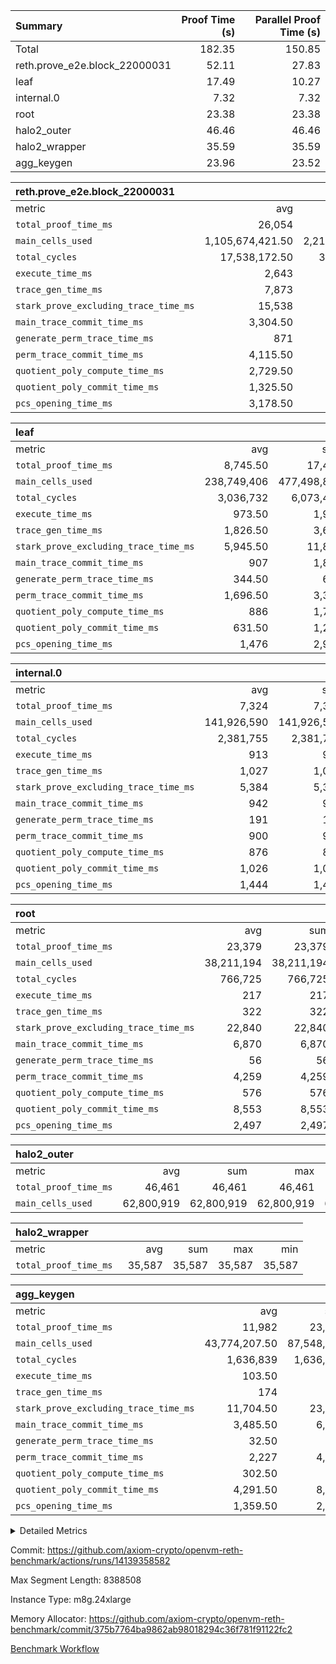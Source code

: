 | Summary | Proof Time (s) | Parallel Proof Time (s) |
|:---|---:|---:|
| Total |  182.35 |  150.85 |
| reth.prove_e2e.block_22000031 |  52.11 |  27.83 |
| leaf |  17.49 |  10.27 |
| internal.0 |  7.32 |  7.32 |
| root |  23.38 |  23.38 |
| halo2_outer |  46.46 |  46.46 |
| halo2_wrapper |  35.59 |  35.59 |
| agg_keygen |  23.96 |  23.52 |


| reth.prove_e2e.block_22000031 |||||
|:---|---:|---:|---:|---:|
|metric|avg|sum|max|min|
| `total_proof_time_ms ` |  26,054 |  52,108 |  27,834 |  24,274 |
| `main_cells_used     ` |  1,105,674,421.50 |  2,211,348,843 |  1,206,350,453 |  1,004,998,390 |
| `total_cycles        ` |  17,538,172.50 |  35,076,345 |  21,399,072 |  13,677,273 |
| `execute_time_ms     ` |  2,643 |  5,286 |  3,385 |  1,901 |
| `trace_gen_time_ms   ` |  7,873 |  15,746 |  9,017 |  6,729 |
| `stark_prove_excluding_trace_time_ms` |  15,538 |  31,076 |  15,644 |  15,432 |
| `main_trace_commit_time_ms` |  3,304.50 |  6,609 |  3,423 |  3,186 |
| `generate_perm_trace_time_ms` |  871 |  1,742 |  878 |  864 |
| `perm_trace_commit_time_ms` |  4,115.50 |  8,231 |  4,160 |  4,071 |
| `quotient_poly_compute_time_ms` |  2,729.50 |  5,459 |  2,898 |  2,561 |
| `quotient_poly_commit_time_ms` |  1,325.50 |  2,651 |  1,427 |  1,224 |
| `pcs_opening_time_ms ` |  3,178.50 |  6,357 |  3,206 |  3,151 |

| leaf |||||
|:---|---:|---:|---:|---:|
|metric|avg|sum|max|min|
| `total_proof_time_ms ` |  8,745.50 |  17,491 |  10,265 |  7,226 |
| `main_cells_used     ` |  238,749,406 |  477,498,812 |  283,547,691 |  193,951,121 |
| `total_cycles        ` |  3,036,732 |  6,073,464 |  3,496,075 |  2,577,389 |
| `execute_time_ms     ` |  973.50 |  1,947 |  1,107 |  840 |
| `trace_gen_time_ms   ` |  1,826.50 |  3,653 |  2,161 |  1,492 |
| `stark_prove_excluding_trace_time_ms` |  5,945.50 |  11,891 |  6,997 |  4,894 |
| `main_trace_commit_time_ms` |  907 |  1,814 |  1,059 |  755 |
| `generate_perm_trace_time_ms` |  344.50 |  689 |  405 |  284 |
| `perm_trace_commit_time_ms` |  1,696.50 |  3,393 |  2,008 |  1,385 |
| `quotient_poly_compute_time_ms` |  886 |  1,772 |  1,033 |  739 |
| `quotient_poly_commit_time_ms` |  631.50 |  1,263 |  749 |  514 |
| `pcs_opening_time_ms ` |  1,476 |  2,952 |  1,740 |  1,212 |

| internal.0 |||||
|:---|---:|---:|---:|---:|
|metric|avg|sum|max|min|
| `total_proof_time_ms ` |  7,324 |  7,324 |  7,324 |  7,324 |
| `main_cells_used     ` |  141,926,590 |  141,926,590 |  141,926,590 |  141,926,590 |
| `total_cycles        ` |  2,381,755 |  2,381,755 |  2,381,755 |  2,381,755 |
| `execute_time_ms     ` |  913 |  913 |  913 |  913 |
| `trace_gen_time_ms   ` |  1,027 |  1,027 |  1,027 |  1,027 |
| `stark_prove_excluding_trace_time_ms` |  5,384 |  5,384 |  5,384 |  5,384 |
| `main_trace_commit_time_ms` |  942 |  942 |  942 |  942 |
| `generate_perm_trace_time_ms` |  191 |  191 |  191 |  191 |
| `perm_trace_commit_time_ms` |  900 |  900 |  900 |  900 |
| `quotient_poly_compute_time_ms` |  876 |  876 |  876 |  876 |
| `quotient_poly_commit_time_ms` |  1,026 |  1,026 |  1,026 |  1,026 |
| `pcs_opening_time_ms ` |  1,444 |  1,444 |  1,444 |  1,444 |

| root |||||
|:---|---:|---:|---:|---:|
|metric|avg|sum|max|min|
| `total_proof_time_ms ` |  23,379 |  23,379 |  23,379 |  23,379 |
| `main_cells_used     ` |  38,211,194 |  38,211,194 |  38,211,194 |  38,211,194 |
| `total_cycles        ` |  766,725 |  766,725 |  766,725 |  766,725 |
| `execute_time_ms     ` |  217 |  217 |  217 |  217 |
| `trace_gen_time_ms   ` |  322 |  322 |  322 |  322 |
| `stark_prove_excluding_trace_time_ms` |  22,840 |  22,840 |  22,840 |  22,840 |
| `main_trace_commit_time_ms` |  6,870 |  6,870 |  6,870 |  6,870 |
| `generate_perm_trace_time_ms` |  56 |  56 |  56 |  56 |
| `perm_trace_commit_time_ms` |  4,259 |  4,259 |  4,259 |  4,259 |
| `quotient_poly_compute_time_ms` |  576 |  576 |  576 |  576 |
| `quotient_poly_commit_time_ms` |  8,553 |  8,553 |  8,553 |  8,553 |
| `pcs_opening_time_ms ` |  2,497 |  2,497 |  2,497 |  2,497 |

| halo2_outer |||||
|:---|---:|---:|---:|---:|
|metric|avg|sum|max|min|
| `total_proof_time_ms ` |  46,461 |  46,461 |  46,461 |  46,461 |
| `main_cells_used     ` |  62,800,919 |  62,800,919 |  62,800,919 |  62,800,919 |

| halo2_wrapper |||||
|:---|---:|---:|---:|---:|
|metric|avg|sum|max|min|
| `total_proof_time_ms ` |  35,587 |  35,587 |  35,587 |  35,587 |

| agg_keygen |||||
|:---|---:|---:|---:|---:|
|metric|avg|sum|max|min|
| `total_proof_time_ms ` |  11,982 |  23,964 |  23,517 |  447 |
| `main_cells_used     ` |  43,774,207.50 |  87,548,415 |  86,882,499 |  665,916 |
| `total_cycles        ` |  1,636,839 |  1,636,839 |  1,636,839 |  1,636,839 |
| `execute_time_ms     ` |  103.50 |  207 |  207 |  0 |
| `trace_gen_time_ms   ` |  174 |  348 |  321 |  27 |
| `stark_prove_excluding_trace_time_ms` |  11,704.50 |  23,409 |  22,989 |  420 |
| `main_trace_commit_time_ms` |  3,485.50 |  6,971 |  6,919 |  52 |
| `generate_perm_trace_time_ms` |  32.50 |  65 |  53 |  12 |
| `perm_trace_commit_time_ms` |  2,227 |  4,454 |  4,404 |  50 |
| `quotient_poly_compute_time_ms` |  302.50 |  605 |  576 |  29 |
| `quotient_poly_commit_time_ms` |  4,291.50 |  8,583 |  8,525 |  58 |
| `pcs_opening_time_ms ` |  1,359.50 |  2,719 |  2,504 |  215 |



<details>
<summary>Detailed Metrics</summary>

| air_name | block_number | quotient_deg | interactions | constraints |
| --- | --- | --- | --- | --- |
| AccessAdapterAir<16> | 22000031 | 2 | 5 | 12 | 
| AccessAdapterAir<2> | 22000031 | 2 | 5 | 12 | 
| AccessAdapterAir<32> | 22000031 | 2 | 5 | 12 | 
| AccessAdapterAir<4> | 22000031 | 2 | 5 | 12 | 
| AccessAdapterAir<8> | 22000031 | 2 | 5 | 12 | 
| BitwiseOperationLookupAir<8> | 22000031 | 2 | 2 | 4 | 
| KeccakVmAir | 22000031 | 2 | 321 | 4,513 | 
| MemoryMerkleAir<8> | 22000031 | 2 | 4 | 39 | 
| PersistentBoundaryAir<8> | 22000031 | 2 | 3 | 7 | 
| PhantomAir | 22000031 | 2 | 3 | 5 | 
| Poseidon2PeripheryAir<BabyBearParameters>, 1> | 22000031 | 2 | 1 | 286 | 
| ProgramAir | 22000031 | 1 | 1 | 4 | 
| RangeTupleCheckerAir<2> | 22000031 | 1 | 1 | 4 | 
| Rv32HintStoreAir | 22000031 | 2 | 18 | 28 | 
| Sha256VmAir | 22000031 | 2 | 50 | 663 | 
| VariableRangeCheckerAir | 22000031 | 1 | 1 | 4 | 
| VmAirWrapper<Rv32BaseAluAdapterAir, BaseAluCoreAir<4, 8> | 22000031 | 2 | 20 | 37 | 
| VmAirWrapper<Rv32BaseAluAdapterAir, LessThanCoreAir<4, 8> | 22000031 | 2 | 18 | 40 | 
| VmAirWrapper<Rv32BaseAluAdapterAir, ShiftCoreAir<4, 8> | 22000031 | 2 | 24 | 91 | 
| VmAirWrapper<Rv32BranchAdapterAir, BranchEqualCoreAir<4> | 22000031 | 2 | 11 | 20 | 
| VmAirWrapper<Rv32BranchAdapterAir, BranchLessThanCoreAir<4, 8> | 22000031 | 2 | 13 | 35 | 
| VmAirWrapper<Rv32CondRdWriteAdapterAir, Rv32JalLuiCoreAir> | 22000031 | 2 | 10 | 18 | 
| VmAirWrapper<Rv32HeapAdapterAir<2, 32, 32>, BaseAluCoreAir<32, 8> | 22000031 | 2 | 61 | 126 | 
| VmAirWrapper<Rv32HeapAdapterAir<2, 32, 32>, LessThanCoreAir<32, 8> | 22000031 | 2 | 31 | 129 | 
| VmAirWrapper<Rv32HeapAdapterAir<2, 32, 32>, MultiplicationCoreAir<32, 8> | 22000031 | 2 | 61 | 57 | 
| VmAirWrapper<Rv32HeapAdapterAir<2, 32, 32>, ShiftCoreAir<32, 8> | 22000031 | 2 | 79 | 2,161 | 
| VmAirWrapper<Rv32HeapBranchAdapterAir<2, 32>, BranchEqualCoreAir<32> | 22000031 | 2 | 20 | 55 | 
| VmAirWrapper<Rv32HeapBranchAdapterAir<2, 32>, BranchLessThanCoreAir<32, 8> | 22000031 | 2 | 22 | 126 | 
| VmAirWrapper<Rv32IsEqualModAdapterAir<2, 1, 32, 32>, ModularIsEqualCoreAir<32, 4, 8> | 22000031 | 2 | 25 | 225 | 
| VmAirWrapper<Rv32IsEqualModAdapterAir<2, 3, 16, 48>, ModularIsEqualCoreAir<48, 4, 8> | 22000031 | 2 | 41 | 333 | 
| VmAirWrapper<Rv32JalrAdapterAir, Rv32JalrCoreAir> | 22000031 | 2 | 16 | 20 | 
| VmAirWrapper<Rv32LoadStoreAdapterAir, LoadSignExtendCoreAir<4, 8> | 22000031 | 2 | 18 | 33 | 
| VmAirWrapper<Rv32LoadStoreAdapterAir, LoadStoreCoreAir<4> | 22000031 | 2 | 17 | 40 | 
| VmAirWrapper<Rv32MultAdapterAir, DivRemCoreAir<4, 8> | 22000031 | 2 | 25 | 84 | 
| VmAirWrapper<Rv32MultAdapterAir, MulHCoreAir<4, 8> | 22000031 | 2 | 24 | 31 | 
| VmAirWrapper<Rv32MultAdapterAir, MultiplicationCoreAir<4, 8> | 22000031 | 2 | 19 | 19 | 
| VmAirWrapper<Rv32RdWriteAdapterAir, Rv32AuipcCoreAir> | 22000031 | 2 | 12 | 14 | 
| VmAirWrapper<Rv32VecHeapAdapterAir<1, 2, 2, 32, 32>, FieldExpressionCoreAir> | 22000031 | 2 | 415 | 480 | 
| VmAirWrapper<Rv32VecHeapAdapterAir<1, 6, 6, 16, 16>, FieldExpressionCoreAir> | 22000031 | 2 | 832 | 921 | 
| VmAirWrapper<Rv32VecHeapAdapterAir<2, 1, 1, 32, 32>, FieldExpressionCoreAir> | 22000031 | 2 | 158 | 190 | 
| VmAirWrapper<Rv32VecHeapAdapterAir<2, 2, 2, 32, 32>, FieldExpressionCoreAir> | 22000031 | 2 | 428 | 457 | 
| VmAirWrapper<Rv32VecHeapAdapterAir<2, 3, 3, 16, 16>, FieldExpressionCoreAir> | 22000031 | 2 | 246 | 288 | 
| VmAirWrapper<Rv32VecHeapAdapterAir<2, 6, 6, 16, 16>, FieldExpressionCoreAir> | 22000031 | 2 | 668 | 701 | 
| VmConnectorAir | 22000031 | 2 | 5 | 11 | 

| block_number | execute_time_ms |
| --- | --- |
| 22000031 | 216 | 

| group | air_name | block_number | rows | quotient_deg | prep_cols | perm_cols | main_cols | interactions | constraints | cells |
| --- | --- | --- | --- | --- | --- | --- | --- | --- | --- | --- |
| agg_keygen | AccessAdapterAir<16> | 22000031 |  | 2 |  |  |  | 5 | 12 |  | 
| agg_keygen | AccessAdapterAir<2> | 22000031 | 524,288 | 8 |  | 16 | 11 | 5 | 12 | 14,155,776 | 
| agg_keygen | AccessAdapterAir<32> | 22000031 |  | 2 |  |  |  | 5 | 12 |  | 
| agg_keygen | AccessAdapterAir<4> | 22000031 | 262,144 | 8 |  | 16 | 13 | 5 | 12 | 7,602,176 | 
| agg_keygen | AccessAdapterAir<8> | 22000031 | 8,192 | 8 |  | 16 | 17 | 5 | 12 | 270,336 | 
| agg_keygen | BitwiseOperationLookupAir<8> | 22000031 |  | 2 |  |  |  | 2 | 4 |  | 
| agg_keygen | FriReducedOpeningAir | 22000031 | 524,288 | 8 |  | 84 | 27 | 39 | 71 | 58,195,968 | 
| agg_keygen | JalRangeCheckAir | 22000031 | 65,536 | 8 |  | 28 | 12 | 9 | 14 | 2,621,440 | 
| agg_keygen | MemoryMerkleAir<8> | 22000031 |  | 2 |  |  |  | 4 | 39 |  | 
| agg_keygen | NativePoseidon2Air<BabyBearParameters>, 1> | 22000031 | 65,536 | 8 |  | 312 | 398 | 136 | 572 | 46,530,560 | 
| agg_keygen | PersistentBoundaryAir<8> | 22000031 |  | 2 |  |  |  | 3 | 7 |  | 
| agg_keygen | PhantomAir | 22000031 | 32,768 | 4 |  | 12 | 6 | 3 | 5 | 589,824 | 
| agg_keygen | Poseidon2PeripheryAir<BabyBearParameters>, 1> | 22000031 |  | 2 |  |  |  | 1 | 286 |  | 
| agg_keygen | ProgramAir | 22000031 | 131,072 | 1 |  | 8 | 10 | 1 | 4 | 2,359,296 | 
| agg_keygen | RangeTupleCheckerAir<2> | 22000031 |  | 1 |  |  |  | 1 | 4 |  | 
| agg_keygen | Rv32HintStoreAir | 22000031 |  | 2 |  |  |  | 18 | 28 |  | 
| agg_keygen | VariableRangeCheckerAir | 22000031 | 262,144 | 1 | 2 | 8 | 1 | 1 | 4 | 2,359,296 | 
| agg_keygen | VmAirWrapper<AluNativeAdapterAir, FieldArithmeticCoreAir> | 22000031 | 1,048,576 | 8 |  | 36 | 29 | 15 | 27 | 68,157,440 | 
| agg_keygen | VmAirWrapper<BranchNativeAdapterAir, BranchEqualCoreAir<1> | 22000031 | 262,144 | 8 |  | 28 | 23 | 11 | 25 | 13,369,344 | 
| agg_keygen | VmAirWrapper<NativeAdapterAir<2, 0>, PublicValuesCoreAir> | 22000031 | 64 | 8 |  | 28 | 27 | 11 | 30 | 3,520 | 
| agg_keygen | VmAirWrapper<NativeLoadStoreAdapterAir<1>, NativeLoadStoreCoreAir<1> | 22000031 | 524,288 | 8 |  | 40 | 21 | 15 | 20 | 31,981,568 | 
| agg_keygen | VmAirWrapper<NativeLoadStoreAdapterAir<4>, NativeLoadStoreCoreAir<4> | 22000031 | 131,072 | 8 |  | 40 | 27 | 15 | 20 | 8,781,824 | 
| agg_keygen | VmAirWrapper<NativeVectorizedAdapterAir<4>, FieldExtensionCoreAir> | 22000031 | 131,072 | 8 |  | 36 | 38 | 15 | 27 | 9,699,328 | 
| agg_keygen | VmAirWrapper<Rv32BaseAluAdapterAir, BaseAluCoreAir<4, 8> | 22000031 |  | 2 |  |  |  | 20 | 37 |  | 
| agg_keygen | VmAirWrapper<Rv32BaseAluAdapterAir, LessThanCoreAir<4, 8> | 22000031 |  | 2 |  |  |  | 18 | 40 |  | 
| agg_keygen | VmAirWrapper<Rv32BaseAluAdapterAir, ShiftCoreAir<4, 8> | 22000031 |  | 2 |  |  |  | 24 | 91 |  | 
| agg_keygen | VmAirWrapper<Rv32BranchAdapterAir, BranchEqualCoreAir<4> | 22000031 |  | 2 |  |  |  | 11 | 20 |  | 
| agg_keygen | VmAirWrapper<Rv32BranchAdapterAir, BranchLessThanCoreAir<4, 8> | 22000031 |  | 2 |  |  |  | 13 | 35 |  | 
| agg_keygen | VmAirWrapper<Rv32CondRdWriteAdapterAir, Rv32JalLuiCoreAir> | 22000031 |  | 2 |  |  |  | 10 | 18 |  | 
| agg_keygen | VmAirWrapper<Rv32JalrAdapterAir, Rv32JalrCoreAir> | 22000031 |  | 2 |  |  |  | 16 | 20 |  | 
| agg_keygen | VmAirWrapper<Rv32LoadStoreAdapterAir, LoadSignExtendCoreAir<4, 8> | 22000031 |  | 2 |  |  |  | 18 | 33 |  | 
| agg_keygen | VmAirWrapper<Rv32LoadStoreAdapterAir, LoadStoreCoreAir<4> | 22000031 |  | 2 |  |  |  | 17 | 40 |  | 
| agg_keygen | VmAirWrapper<Rv32MultAdapterAir, DivRemCoreAir<4, 8> | 22000031 |  | 2 |  |  |  | 25 | 84 |  | 
| agg_keygen | VmAirWrapper<Rv32MultAdapterAir, MulHCoreAir<4, 8> | 22000031 |  | 2 |  |  |  | 24 | 31 |  | 
| agg_keygen | VmAirWrapper<Rv32MultAdapterAir, MultiplicationCoreAir<4, 8> | 22000031 |  | 2 |  |  |  | 19 | 19 |  | 
| agg_keygen | VmAirWrapper<Rv32RdWriteAdapterAir, Rv32AuipcCoreAir> | 22000031 |  | 2 |  |  |  | 12 | 14 |  | 
| agg_keygen | VmConnectorAir | 22000031 | 2 | 8 | 1 | 16 | 5 | 5 | 11 | 42 | 
| agg_keygen | VolatileBoundaryAir | 22000031 | 131,072 | 8 |  | 20 | 12 | 7 | 19 | 4,194,304 | 

| group | air_name | block_number | idx | rows | prep_cols | perm_cols | main_cols | cells |
| --- | --- | --- | --- | --- | --- | --- | --- | --- |
| internal.0 | AccessAdapterAir<2> | 22000031 | 0 | 524,288 |  | 12 | 11 | 12,058,624 | 
| internal.0 | AccessAdapterAir<4> | 22000031 | 0 | 262,144 |  | 12 | 13 | 6,553,600 | 
| internal.0 | AccessAdapterAir<8> | 22000031 | 0 | 8,192 |  | 12 | 17 | 237,568 | 
| internal.0 | FriReducedOpeningAir | 22000031 | 0 | 1,048,576 |  | 44 | 27 | 74,448,896 | 
| internal.0 | JalRangeCheckAir | 22000031 | 0 | 131,072 |  | 16 | 12 | 3,670,016 | 
| internal.0 | NativePoseidon2Air<BabyBearParameters>, 1> | 22000031 | 0 | 131,072 |  | 160 | 398 | 73,138,176 | 
| internal.0 | PhantomAir | 22000031 | 0 | 65,536 |  | 8 | 6 | 917,504 | 
| internal.0 | ProgramAir | 22000031 | 0 | 131,072 |  | 8 | 10 | 2,359,296 | 
| internal.0 | VariableRangeCheckerAir | 22000031 | 0 | 262,144 | 2 | 8 | 1 | 2,359,296 | 
| internal.0 | VmAirWrapper<AluNativeAdapterAir, FieldArithmeticCoreAir> | 22000031 | 0 | 2,097,152 |  | 20 | 29 | 102,760,448 | 
| internal.0 | VmAirWrapper<BranchNativeAdapterAir, BranchEqualCoreAir<1> | 22000031 | 0 | 262,144 |  | 16 | 23 | 10,223,616 | 
| internal.0 | VmAirWrapper<NativeAdapterAir<2, 0>, PublicValuesCoreAir> | 22000031 | 0 | 64 |  | 16 | 23 | 2,496 | 
| internal.0 | VmAirWrapper<NativeLoadStoreAdapterAir<1>, NativeLoadStoreCoreAir<1> | 22000031 | 0 | 524,288 |  | 24 | 21 | 23,592,960 | 
| internal.0 | VmAirWrapper<NativeLoadStoreAdapterAir<4>, NativeLoadStoreCoreAir<4> | 22000031 | 0 | 262,144 |  | 24 | 27 | 13,369,344 | 
| internal.0 | VmAirWrapper<NativeVectorizedAdapterAir<4>, FieldExtensionCoreAir> | 22000031 | 0 | 262,144 |  | 20 | 38 | 15,204,352 | 
| internal.0 | VmConnectorAir | 22000031 | 0 | 2 | 1 | 12 | 5 | 34 | 
| internal.0 | VolatileBoundaryAir | 22000031 | 0 | 262,144 |  | 12 | 12 | 6,291,456 | 
| leaf | AccessAdapterAir<2> | 22000031 | 0 | 2,097,152 |  | 16 | 11 | 56,623,104 | 
| leaf | AccessAdapterAir<2> | 22000031 | 1 | 1,048,576 |  | 16 | 11 | 28,311,552 | 
| leaf | AccessAdapterAir<4> | 22000031 | 0 | 1,048,576 |  | 16 | 13 | 30,408,704 | 
| leaf | AccessAdapterAir<4> | 22000031 | 1 | 524,288 |  | 16 | 13 | 15,204,352 | 
| leaf | AccessAdapterAir<8> | 22000031 | 0 | 32,768 |  | 16 | 17 | 1,081,344 | 
| leaf | AccessAdapterAir<8> | 22000031 | 1 | 16,384 |  | 16 | 17 | 540,672 | 
| leaf | FriReducedOpeningAir | 22000031 | 0 | 4,194,304 |  | 84 | 27 | 465,567,744 | 
| leaf | FriReducedOpeningAir | 22000031 | 1 | 2,097,152 |  | 84 | 27 | 232,783,872 | 
| leaf | JalRangeCheckAir | 22000031 | 0 | 65,536 |  | 28 | 12 | 2,621,440 | 
| leaf | JalRangeCheckAir | 22000031 | 1 | 65,536 |  | 28 | 12 | 2,621,440 | 
| leaf | NativePoseidon2Air<BabyBearParameters>, 1> | 22000031 | 0 | 262,144 |  | 312 | 398 | 186,122,240 | 
| leaf | NativePoseidon2Air<BabyBearParameters>, 1> | 22000031 | 1 | 262,144 |  | 312 | 398 | 186,122,240 | 
| leaf | PhantomAir | 22000031 | 0 | 32,768 |  | 12 | 6 | 589,824 | 
| leaf | PhantomAir | 22000031 | 1 | 32,768 |  | 12 | 6 | 589,824 | 
| leaf | ProgramAir | 22000031 | 0 | 2,097,152 |  | 8 | 10 | 37,748,736 | 
| leaf | ProgramAir | 22000031 | 1 | 2,097,152 |  | 8 | 10 | 37,748,736 | 
| leaf | VariableRangeCheckerAir | 22000031 | 0 | 262,144 | 2 | 8 | 1 | 2,359,296 | 
| leaf | VariableRangeCheckerAir | 22000031 | 1 | 262,144 | 2 | 8 | 1 | 2,359,296 | 
| leaf | VmAirWrapper<AluNativeAdapterAir, FieldArithmeticCoreAir> | 22000031 | 0 | 2,097,152 |  | 36 | 29 | 136,314,880 | 
| leaf | VmAirWrapper<AluNativeAdapterAir, FieldArithmeticCoreAir> | 22000031 | 1 | 2,097,152 |  | 36 | 29 | 136,314,880 | 
| leaf | VmAirWrapper<BranchNativeAdapterAir, BranchEqualCoreAir<1> | 22000031 | 0 | 524,288 |  | 28 | 23 | 26,738,688 | 
| leaf | VmAirWrapper<BranchNativeAdapterAir, BranchEqualCoreAir<1> | 22000031 | 1 | 524,288 |  | 28 | 23 | 26,738,688 | 
| leaf | VmAirWrapper<NativeAdapterAir<2, 0>, PublicValuesCoreAir> | 22000031 | 0 | 64 |  | 28 | 27 | 3,520 | 
| leaf | VmAirWrapper<NativeAdapterAir<2, 0>, PublicValuesCoreAir> | 22000031 | 1 | 64 |  | 28 | 27 | 3,520 | 
| leaf | VmAirWrapper<NativeLoadStoreAdapterAir<1>, NativeLoadStoreCoreAir<1> | 22000031 | 0 | 1,048,576 |  | 40 | 21 | 63,963,136 | 
| leaf | VmAirWrapper<NativeLoadStoreAdapterAir<1>, NativeLoadStoreCoreAir<1> | 22000031 | 1 | 1,048,576 |  | 40 | 21 | 63,963,136 | 
| leaf | VmAirWrapper<NativeLoadStoreAdapterAir<4>, NativeLoadStoreCoreAir<4> | 22000031 | 0 | 262,144 |  | 40 | 27 | 17,563,648 | 
| leaf | VmAirWrapper<NativeLoadStoreAdapterAir<4>, NativeLoadStoreCoreAir<4> | 22000031 | 1 | 262,144 |  | 40 | 27 | 17,563,648 | 
| leaf | VmAirWrapper<NativeVectorizedAdapterAir<4>, FieldExtensionCoreAir> | 22000031 | 0 | 524,288 |  | 36 | 38 | 38,797,312 | 
| leaf | VmAirWrapper<NativeVectorizedAdapterAir<4>, FieldExtensionCoreAir> | 22000031 | 1 | 262,144 |  | 36 | 38 | 19,398,656 | 
| leaf | VmConnectorAir | 22000031 | 0 | 2 | 1 | 16 | 5 | 42 | 
| leaf | VmConnectorAir | 22000031 | 1 | 2 | 1 | 16 | 5 | 42 | 
| leaf | VolatileBoundaryAir | 22000031 | 0 | 1,048,576 |  | 20 | 12 | 33,554,432 | 
| leaf | VolatileBoundaryAir | 22000031 | 1 | 524,288 |  | 20 | 12 | 16,777,216 | 
| root | AccessAdapterAir<2> | 22000031 | 0 | 262,144 |  | 8 | 11 | 4,980,736 | 
| root | AccessAdapterAir<4> | 22000031 | 0 | 131,072 |  | 8 | 13 | 2,752,512 | 
| root | AccessAdapterAir<8> | 22000031 | 0 | 4,096 |  | 8 | 17 | 102,400 | 
| root | FriReducedOpeningAir | 22000031 | 0 | 131,072 |  | 24 | 27 | 6,684,672 | 
| root | JalRangeCheckAir | 22000031 | 0 | 32,768 |  | 12 | 12 | 786,432 | 
| root | NativePoseidon2Air<BabyBearParameters>, 1> | 22000031 | 0 | 32,768 |  | 84 | 398 | 15,794,176 | 
| root | PhantomAir | 22000031 | 0 | 8,192 |  | 8 | 6 | 114,688 | 
| root | ProgramAir | 22000031 | 0 | 131,072 |  | 8 | 10 | 2,359,296 | 
| root | VariableRangeCheckerAir | 22000031 | 0 | 262,144 | 2 | 8 | 1 | 2,359,296 | 
| root | VmAirWrapper<AluNativeAdapterAir, FieldArithmeticCoreAir> | 22000031 | 0 | 524,288 |  | 12 | 29 | 21,495,808 | 
| root | VmAirWrapper<BranchNativeAdapterAir, BranchEqualCoreAir<1> | 22000031 | 0 | 131,072 |  | 12 | 23 | 4,587,520 | 
| root | VmAirWrapper<NativeAdapterAir<2, 0>, PublicValuesCoreAir> | 22000031 | 0 | 64 |  | 12 | 22 | 2,176 | 
| root | VmAirWrapper<NativeLoadStoreAdapterAir<1>, NativeLoadStoreCoreAir<1> | 22000031 | 0 | 262,144 |  | 16 | 21 | 9,699,328 | 
| root | VmAirWrapper<NativeLoadStoreAdapterAir<4>, NativeLoadStoreCoreAir<4> | 22000031 | 0 | 65,536 |  | 16 | 27 | 2,818,048 | 
| root | VmAirWrapper<NativeVectorizedAdapterAir<4>, FieldExtensionCoreAir> | 22000031 | 0 | 65,536 |  | 12 | 38 | 3,276,800 | 
| root | VmConnectorAir | 22000031 | 0 | 2 | 1 | 8 | 5 | 26 | 
| root | VolatileBoundaryAir | 22000031 | 0 | 131,072 |  | 8 | 12 | 2,621,440 | 

| group | air_name | block_number | segment | rows | prep_cols | perm_cols | main_cols | cells |
| --- | --- | --- | --- | --- | --- | --- | --- | --- |
| agg_keygen | AccessAdapterAir<16> | 22000031 | 0 | 1 |  | 16 | 25 | 41 | 
| agg_keygen | AccessAdapterAir<2> | 22000031 | 0 | 1 |  | 16 | 11 | 27 | 
| agg_keygen | AccessAdapterAir<32> | 22000031 | 0 | 1 |  | 16 | 41 | 57 | 
| agg_keygen | AccessAdapterAir<4> | 22000031 | 0 | 1 |  | 16 | 13 | 29 | 
| agg_keygen | AccessAdapterAir<8> | 22000031 | 0 | 1 |  | 16 | 17 | 33 | 
| agg_keygen | BitwiseOperationLookupAir<8> | 22000031 | 0 | 65,536 | 3 | 8 | 2 | 655,360 | 
| agg_keygen | MemoryMerkleAir<8> | 22000031 | 0 | 64 |  | 16 | 32 | 3,072 | 
| agg_keygen | PersistentBoundaryAir<8> | 22000031 | 0 | 1 |  | 12 | 20 | 32 | 
| agg_keygen | PhantomAir | 22000031 | 0 | 1 |  | 12 | 6 | 18 | 
| agg_keygen | Poseidon2PeripheryAir<BabyBearParameters>, 1> | 22000031 | 0 | 32 |  | 8 | 300 | 9,856 | 
| agg_keygen | ProgramAir | 22000031 | 0 | 1 |  | 8 | 10 | 18 | 
| agg_keygen | RangeTupleCheckerAir<2> | 22000031 | 0 | 524,288 | 2 | 8 | 1 | 4,718,592 | 
| agg_keygen | Rv32HintStoreAir | 22000031 | 0 | 1 |  | 44 | 32 | 76 | 
| agg_keygen | VariableRangeCheckerAir | 22000031 | 0 | 262,144 | 2 | 8 | 1 | 2,359,296 | 
| agg_keygen | VmAirWrapper<Rv32BaseAluAdapterAir, BaseAluCoreAir<4, 8> | 22000031 | 0 | 1 |  | 52 | 36 | 88 | 
| agg_keygen | VmAirWrapper<Rv32BaseAluAdapterAir, LessThanCoreAir<4, 8> | 22000031 | 0 | 1 |  | 40 | 37 | 77 | 
| agg_keygen | VmAirWrapper<Rv32BaseAluAdapterAir, ShiftCoreAir<4, 8> | 22000031 | 0 | 1 |  | 52 | 53 | 105 | 
| agg_keygen | VmAirWrapper<Rv32BranchAdapterAir, BranchEqualCoreAir<4> | 22000031 | 0 | 1 |  | 28 | 26 | 54 | 
| agg_keygen | VmAirWrapper<Rv32BranchAdapterAir, BranchLessThanCoreAir<4, 8> | 22000031 | 0 | 1 |  | 32 | 32 | 64 | 
| agg_keygen | VmAirWrapper<Rv32CondRdWriteAdapterAir, Rv32JalLuiCoreAir> | 22000031 | 0 | 1 |  | 28 | 18 | 46 | 
| agg_keygen | VmAirWrapper<Rv32JalrAdapterAir, Rv32JalrCoreAir> | 22000031 | 0 | 1 |  | 36 | 28 | 64 | 
| agg_keygen | VmAirWrapper<Rv32LoadStoreAdapterAir, LoadSignExtendCoreAir<4, 8> | 22000031 | 0 | 1 |  | 52 | 36 | 88 | 
| agg_keygen | VmAirWrapper<Rv32LoadStoreAdapterAir, LoadStoreCoreAir<4> | 22000031 | 0 | 1 |  | 52 | 41 | 93 | 
| agg_keygen | VmAirWrapper<Rv32MultAdapterAir, DivRemCoreAir<4, 8> | 22000031 | 0 | 1 |  | 72 | 59 | 131 | 
| agg_keygen | VmAirWrapper<Rv32MultAdapterAir, MulHCoreAir<4, 8> | 22000031 | 0 | 1 |  | 72 | 39 | 111 | 
| agg_keygen | VmAirWrapper<Rv32MultAdapterAir, MultiplicationCoreAir<4, 8> | 22000031 | 0 | 1 |  | 52 | 31 | 83 | 
| agg_keygen | VmAirWrapper<Rv32RdWriteAdapterAir, Rv32AuipcCoreAir> | 22000031 | 0 | 1 |  | 28 | 20 | 48 | 
| agg_keygen | VmConnectorAir | 22000031 | 0 | 2 | 1 | 16 | 5 | 42 | 
| reth.prove_e2e.block_22000031 | AccessAdapterAir<16> | 22000031 | 0 | 262,144 |  | 16 | 25 | 10,747,904 | 
| reth.prove_e2e.block_22000031 | AccessAdapterAir<16> | 22000031 | 1 | 131,072 |  | 16 | 25 | 5,373,952 | 
| reth.prove_e2e.block_22000031 | AccessAdapterAir<2> | 22000031 | 1 | 65,536 |  | 16 | 11 | 1,769,472 | 
| reth.prove_e2e.block_22000031 | AccessAdapterAir<32> | 22000031 | 0 | 131,072 |  | 16 | 41 | 7,471,104 | 
| reth.prove_e2e.block_22000031 | AccessAdapterAir<32> | 22000031 | 1 | 65,536 |  | 16 | 41 | 3,735,552 | 
| reth.prove_e2e.block_22000031 | AccessAdapterAir<4> | 22000031 | 0 | 64 |  | 16 | 13 | 1,856 | 
| reth.prove_e2e.block_22000031 | AccessAdapterAir<4> | 22000031 | 1 | 32,768 |  | 16 | 13 | 950,272 | 
| reth.prove_e2e.block_22000031 | AccessAdapterAir<8> | 22000031 | 0 | 1,048,576 |  | 16 | 17 | 34,603,008 | 
| reth.prove_e2e.block_22000031 | AccessAdapterAir<8> | 22000031 | 1 | 1,048,576 |  | 16 | 17 | 34,603,008 | 
| reth.prove_e2e.block_22000031 | BitwiseOperationLookupAir<8> | 22000031 | 0 | 65,536 | 3 | 8 | 2 | 655,360 | 
| reth.prove_e2e.block_22000031 | BitwiseOperationLookupAir<8> | 22000031 | 1 | 65,536 | 3 | 8 | 2 | 655,360 | 
| reth.prove_e2e.block_22000031 | KeccakVmAir | 22000031 | 0 | 65,536 |  | 1,056 | 3,163 | 276,496,384 | 
| reth.prove_e2e.block_22000031 | KeccakVmAir | 22000031 | 1 | 131,072 |  | 1,056 | 3,163 | 552,992,768 | 
| reth.prove_e2e.block_22000031 | MemoryMerkleAir<8> | 22000031 | 0 | 1,048,576 |  | 16 | 32 | 50,331,648 | 
| reth.prove_e2e.block_22000031 | MemoryMerkleAir<8> | 22000031 | 1 | 1,048,576 |  | 16 | 32 | 50,331,648 | 
| reth.prove_e2e.block_22000031 | PersistentBoundaryAir<8> | 22000031 | 0 | 1,048,576 |  | 12 | 20 | 33,554,432 | 
| reth.prove_e2e.block_22000031 | PersistentBoundaryAir<8> | 22000031 | 1 | 1,048,576 |  | 12 | 20 | 33,554,432 | 
| reth.prove_e2e.block_22000031 | PhantomAir | 22000031 | 0 | 64 |  | 12 | 6 | 1,152 | 
| reth.prove_e2e.block_22000031 | PhantomAir | 22000031 | 1 | 8 |  | 12 | 6 | 144 | 
| reth.prove_e2e.block_22000031 | Poseidon2PeripheryAir<BabyBearParameters>, 1> | 22000031 | 0 | 524,288 |  | 8 | 300 | 161,480,704 | 
| reth.prove_e2e.block_22000031 | Poseidon2PeripheryAir<BabyBearParameters>, 1> | 22000031 | 1 | 524,288 |  | 8 | 300 | 161,480,704 | 
| reth.prove_e2e.block_22000031 | ProgramAir | 22000031 | 0 | 524,288 |  | 8 | 10 | 9,437,184 | 
| reth.prove_e2e.block_22000031 | ProgramAir | 22000031 | 1 | 524,288 |  | 8 | 10 | 9,437,184 | 
| reth.prove_e2e.block_22000031 | RangeTupleCheckerAir<2> | 22000031 | 0 | 2,097,152 | 2 | 8 | 1 | 18,874,368 | 
| reth.prove_e2e.block_22000031 | RangeTupleCheckerAir<2> | 22000031 | 1 | 2,097,152 | 2 | 8 | 1 | 18,874,368 | 
| reth.prove_e2e.block_22000031 | Rv32HintStoreAir | 22000031 | 0 | 524,288 |  | 44 | 32 | 39,845,888 | 
| reth.prove_e2e.block_22000031 | VariableRangeCheckerAir | 22000031 | 0 | 262,144 | 2 | 8 | 1 | 2,359,296 | 
| reth.prove_e2e.block_22000031 | VariableRangeCheckerAir | 22000031 | 1 | 262,144 | 2 | 8 | 1 | 2,359,296 | 
| reth.prove_e2e.block_22000031 | VmAirWrapper<Rv32BaseAluAdapterAir, BaseAluCoreAir<4, 8> | 22000031 | 0 | 8,388,608 |  | 52 | 36 | 738,197,504 | 
| reth.prove_e2e.block_22000031 | VmAirWrapper<Rv32BaseAluAdapterAir, BaseAluCoreAir<4, 8> | 22000031 | 1 | 8,388,608 |  | 52 | 36 | 738,197,504 | 
| reth.prove_e2e.block_22000031 | VmAirWrapper<Rv32BaseAluAdapterAir, LessThanCoreAir<4, 8> | 22000031 | 0 | 524,288 |  | 40 | 37 | 40,370,176 | 
| reth.prove_e2e.block_22000031 | VmAirWrapper<Rv32BaseAluAdapterAir, LessThanCoreAir<4, 8> | 22000031 | 1 | 524,288 |  | 40 | 37 | 40,370,176 | 
| reth.prove_e2e.block_22000031 | VmAirWrapper<Rv32BaseAluAdapterAir, ShiftCoreAir<4, 8> | 22000031 | 0 | 1,048,576 |  | 52 | 53 | 110,100,480 | 
| reth.prove_e2e.block_22000031 | VmAirWrapper<Rv32BaseAluAdapterAir, ShiftCoreAir<4, 8> | 22000031 | 1 | 1,048,576 |  | 52 | 53 | 110,100,480 | 
| reth.prove_e2e.block_22000031 | VmAirWrapper<Rv32BranchAdapterAir, BranchEqualCoreAir<4> | 22000031 | 0 | 2,097,152 |  | 28 | 26 | 113,246,208 | 
| reth.prove_e2e.block_22000031 | VmAirWrapper<Rv32BranchAdapterAir, BranchEqualCoreAir<4> | 22000031 | 1 | 2,097,152 |  | 28 | 26 | 113,246,208 | 
| reth.prove_e2e.block_22000031 | VmAirWrapper<Rv32BranchAdapterAir, BranchLessThanCoreAir<4, 8> | 22000031 | 0 | 1,048,576 |  | 32 | 32 | 67,108,864 | 
| reth.prove_e2e.block_22000031 | VmAirWrapper<Rv32BranchAdapterAir, BranchLessThanCoreAir<4, 8> | 22000031 | 1 | 1,048,576 |  | 32 | 32 | 67,108,864 | 
| reth.prove_e2e.block_22000031 | VmAirWrapper<Rv32CondRdWriteAdapterAir, Rv32JalLuiCoreAir> | 22000031 | 0 | 524,288 |  | 28 | 18 | 24,117,248 | 
| reth.prove_e2e.block_22000031 | VmAirWrapper<Rv32CondRdWriteAdapterAir, Rv32JalLuiCoreAir> | 22000031 | 1 | 262,144 |  | 28 | 18 | 12,058,624 | 
| reth.prove_e2e.block_22000031 | VmAirWrapper<Rv32HeapAdapterAir<2, 32, 32>, BaseAluCoreAir<32, 8> | 22000031 | 0 | 2,048 |  | 192 | 168 | 737,280 | 
| reth.prove_e2e.block_22000031 | VmAirWrapper<Rv32HeapAdapterAir<2, 32, 32>, BaseAluCoreAir<32, 8> | 22000031 | 1 | 4,096 |  | 192 | 168 | 1,474,560 | 
| reth.prove_e2e.block_22000031 | VmAirWrapper<Rv32HeapAdapterAir<2, 32, 32>, LessThanCoreAir<32, 8> | 22000031 | 0 | 512 |  | 68 | 169 | 121,344 | 
| reth.prove_e2e.block_22000031 | VmAirWrapper<Rv32HeapAdapterAir<2, 32, 32>, LessThanCoreAir<32, 8> | 22000031 | 1 | 2,048 |  | 68 | 169 | 485,376 | 
| reth.prove_e2e.block_22000031 | VmAirWrapper<Rv32HeapAdapterAir<2, 32, 32>, MultiplicationCoreAir<32, 8> | 22000031 | 0 | 256 |  | 192 | 164 | 91,136 | 
| reth.prove_e2e.block_22000031 | VmAirWrapper<Rv32HeapAdapterAir<2, 32, 32>, MultiplicationCoreAir<32, 8> | 22000031 | 1 | 1,024 |  | 192 | 164 | 364,544 | 
| reth.prove_e2e.block_22000031 | VmAirWrapper<Rv32HeapAdapterAir<2, 32, 32>, ShiftCoreAir<32, 8> | 22000031 | 0 | 512 |  | 164 | 241 | 207,360 | 
| reth.prove_e2e.block_22000031 | VmAirWrapper<Rv32HeapAdapterAir<2, 32, 32>, ShiftCoreAir<32, 8> | 22000031 | 1 | 1,024 |  | 164 | 241 | 414,720 | 
| reth.prove_e2e.block_22000031 | VmAirWrapper<Rv32HeapBranchAdapterAir<2, 32>, BranchEqualCoreAir<32> | 22000031 | 0 | 2,048 |  | 48 | 124 | 352,256 | 
| reth.prove_e2e.block_22000031 | VmAirWrapper<Rv32HeapBranchAdapterAir<2, 32>, BranchEqualCoreAir<32> | 22000031 | 1 | 8,192 |  | 48 | 124 | 1,409,024 | 
| reth.prove_e2e.block_22000031 | VmAirWrapper<Rv32IsEqualModAdapterAir<2, 1, 32, 32>, ModularIsEqualCoreAir<32, 4, 8> | 22000031 | 0 | 32,768 |  | 56 | 166 | 7,274,496 | 
| reth.prove_e2e.block_22000031 | VmAirWrapper<Rv32JalrAdapterAir, Rv32JalrCoreAir> | 22000031 | 0 | 524,288 |  | 36 | 28 | 33,554,432 | 
| reth.prove_e2e.block_22000031 | VmAirWrapper<Rv32JalrAdapterAir, Rv32JalrCoreAir> | 22000031 | 1 | 262,144 |  | 36 | 28 | 16,777,216 | 
| reth.prove_e2e.block_22000031 | VmAirWrapper<Rv32LoadStoreAdapterAir, LoadSignExtendCoreAir<4, 8> | 22000031 | 0 | 1,048,576 |  | 52 | 36 | 92,274,688 | 
| reth.prove_e2e.block_22000031 | VmAirWrapper<Rv32LoadStoreAdapterAir, LoadSignExtendCoreAir<4, 8> | 22000031 | 1 | 1,048,576 |  | 52 | 36 | 92,274,688 | 
| reth.prove_e2e.block_22000031 | VmAirWrapper<Rv32LoadStoreAdapterAir, LoadStoreCoreAir<4> | 22000031 | 0 | 8,388,608 |  | 52 | 41 | 780,140,544 | 
| reth.prove_e2e.block_22000031 | VmAirWrapper<Rv32LoadStoreAdapterAir, LoadStoreCoreAir<4> | 22000031 | 1 | 8,388,608 |  | 52 | 41 | 780,140,544 | 
| reth.prove_e2e.block_22000031 | VmAirWrapper<Rv32MultAdapterAir, DivRemCoreAir<4, 8> | 22000031 | 0 | 128 |  | 72 | 59 | 16,768 | 
| reth.prove_e2e.block_22000031 | VmAirWrapper<Rv32MultAdapterAir, DivRemCoreAir<4, 8> | 22000031 | 1 | 128 |  | 72 | 59 | 16,768 | 
| reth.prove_e2e.block_22000031 | VmAirWrapper<Rv32MultAdapterAir, MulHCoreAir<4, 8> | 22000031 | 0 | 32,768 |  | 72 | 39 | 3,637,248 | 
| reth.prove_e2e.block_22000031 | VmAirWrapper<Rv32MultAdapterAir, MulHCoreAir<4, 8> | 22000031 | 1 | 65,536 |  | 72 | 39 | 7,274,496 | 
| reth.prove_e2e.block_22000031 | VmAirWrapper<Rv32MultAdapterAir, MultiplicationCoreAir<4, 8> | 22000031 | 0 | 131,072 |  | 52 | 31 | 10,878,976 | 
| reth.prove_e2e.block_22000031 | VmAirWrapper<Rv32MultAdapterAir, MultiplicationCoreAir<4, 8> | 22000031 | 1 | 131,072 |  | 52 | 31 | 10,878,976 | 
| reth.prove_e2e.block_22000031 | VmAirWrapper<Rv32RdWriteAdapterAir, Rv32AuipcCoreAir> | 22000031 | 0 | 262,144 |  | 28 | 20 | 12,582,912 | 
| reth.prove_e2e.block_22000031 | VmAirWrapper<Rv32RdWriteAdapterAir, Rv32AuipcCoreAir> | 22000031 | 1 | 131,072 |  | 28 | 20 | 6,291,456 | 
| reth.prove_e2e.block_22000031 | VmAirWrapper<Rv32VecHeapAdapterAir<1, 2, 2, 32, 32>, FieldExpressionCoreAir> | 22000031 | 0 | 16,384 |  | 836 | 547 | 22,659,072 | 
| reth.prove_e2e.block_22000031 | VmAirWrapper<Rv32VecHeapAdapterAir<2, 1, 1, 32, 32>, FieldExpressionCoreAir> | 22000031 | 0 | 256 |  | 320 | 263 | 149,248 | 
| reth.prove_e2e.block_22000031 | VmAirWrapper<Rv32VecHeapAdapterAir<2, 2, 2, 32, 32>, FieldExpressionCoreAir> | 22000031 | 0 | 8,192 |  | 860 | 625 | 12,165,120 | 
| reth.prove_e2e.block_22000031 | VmConnectorAir | 22000031 | 0 | 2 | 1 | 16 | 5 | 42 | 
| reth.prove_e2e.block_22000031 | VmConnectorAir | 22000031 | 1 | 2 | 1 | 16 | 5 | 42 | 

| group | block_number | trace_gen_time_ms | total_proof_time_ms | total_cycles | total_cells | stark_prove_excluding_trace_time_ms | quotient_poly_compute_time_ms | quotient_poly_commit_time_ms | perm_trace_commit_time_ms | pcs_opening_time_ms | num_segments | main_trace_commit_time_ms | main_cells_used | halo2_total_cells | halo2_keygen_time_ms | generate_perm_trace_time_ms | execute_time_ms |
| --- | --- | --- | --- | --- | --- | --- | --- | --- | --- | --- | --- | --- | --- | --- | --- | --- | --- |
| agg_keygen | 22000031 | 321 | 23,517 | 1,636,839 | 270,872,042 | 22,989 | 576 | 8,525 | 4,404 | 2,504 | 1 | 6,919 | 86,882,499 | 8,037,489 | 18,024 | 53 | 207 | 
| halo2_outer | 22000031 |  | 46,461 |  |  |  |  |  |  |  |  |  | 62,800,919 |  |  |  |  | 
| halo2_wrapper | 22000031 |  | 35,587 |  |  |  |  |  |  |  |  |  |  |  |  |  |  | 
| reth.prove_e2e.block_22000031 | 22000031 |  |  |  |  |  |  |  |  |  | 2 |  |  |  |  |  |  | 

| group | block_number | cell_tracker_span | simple_advice_cells | lookup_advice_cells | fixed_cells |
| --- | --- | --- | --- | --- | --- |
| agg_keygen | 22000031 | VerifierProgram | 482,930 | 155,510 | 158,234 | 
| agg_keygen | 22000031 | VerifierProgram;CheckTraceHeightConstraints | 4,789 | 972 | 1,738 | 
| agg_keygen | 22000031 | VerifierProgram;PoseidonCell | 29,400 |  | 8,700 | 
| agg_keygen | 22000031 | VerifierProgram;stage-c-build-rounds | 19,526 | 2,717 | 6,696 | 
| agg_keygen | 22000031 | VerifierProgram;stage-c-build-rounds;PoseidonCell | 46,550 |  | 13,775 | 
| agg_keygen | 22000031 | VerifierProgram;stage-d-verify-pcs | 1,365,246 | 211,617 | 481,258 | 
| agg_keygen | 22000031 | VerifierProgram;stage-d-verify-pcs;PoseidonCell | 3,839,150 |  | 1,136,075 | 
| agg_keygen | 22000031 | VerifierProgram;stage-d-verify-pcs;stage-d-verifier-verify | 45,125 | 5,543 | 19,412 | 
| agg_keygen | 22000031 | VerifierProgram;stage-d-verify-pcs;stage-d-verifier-verify;PoseidonCell | 68,600 |  | 20,300 | 
| agg_keygen | 22000031 | VerifierProgram;stage-d-verify-pcs;stage-d-verifier-verify;cache-generator-powers | 66,304 | 11,396 | 20,384 | 
| agg_keygen | 22000031 | VerifierProgram;stage-d-verify-pcs;stage-d-verifier-verify;compute-reduced-opening;single-reduced-opening-eval | 7,994,476 | 335,356 | 1,482,124 | 
| agg_keygen | 22000031 | VerifierProgram;stage-d-verify-pcs;stage-d-verifier-verify;pre-compute-rounds-context | 76,224 | 11,116 | 22,232 | 
| agg_keygen | 22000031 | VerifierProgram;stage-d-verify-pcs;stage-d-verifier-verify;verify-batch | 49,728 |  | 6,216 | 
| agg_keygen | 22000031 | VerifierProgram;stage-d-verify-pcs;stage-d-verifier-verify;verify-batch;PoseidonCell | 9,264,780 |  | 2,744,280 | 
| agg_keygen | 22000031 | VerifierProgram;stage-d-verify-pcs;stage-d-verifier-verify;verify-batch;verify-batch-reduce-fast;PoseidonCell | 8,263,864 | 237,048 | 2,580,396 | 
| agg_keygen | 22000031 | VerifierProgram;stage-d-verify-pcs;stage-d-verifier-verify;verify-query | 953,456 | 165,676 | 272,356 | 
| agg_keygen | 22000031 | VerifierProgram;stage-d-verify-pcs;stage-d-verifier-verify;verify-query;verify-batch-ext | 102,144 |  | 12,768 | 
| agg_keygen | 22000031 | VerifierProgram;stage-d-verify-pcs;stage-d-verifier-verify;verify-query;verify-batch-ext;PoseidonCell | 15,647,184 |  | 4,634,784 | 
| agg_keygen | 22000031 | VerifierProgram;stage-d-verify-pcs;stage-d-verifier-verify;verify-query;verify-batch-ext;verify-batch-reduce-fast;PoseidonCell | 1,550,612 | 56,000 | 476,812 | 
| agg_keygen | 22000031 | VerifierProgram;stage-e-verify-constraints | 9,770,542 | 1,967,337 | 3,013,652 | 

| group | block_number | idx | trace_gen_time_ms | total_proof_time_ms | total_cycles | total_cells | stark_prove_excluding_trace_time_ms | quotient_poly_compute_time_ms | quotient_poly_commit_time_ms | perm_trace_commit_time_ms | pcs_opening_time_ms | main_trace_commit_time_ms | main_cells_used | generate_perm_trace_time_ms | execute_time_ms |
| --- | --- | --- | --- | --- | --- | --- | --- | --- | --- | --- | --- | --- | --- | --- | --- |
| internal.0 | 22000031 | 0 | 1,027 | 7,324 | 2,381,755 | 347,187,682 | 5,384 | 876 | 1,026 | 900 | 1,444 | 942 | 141,926,590 | 191 | 913 | 
| leaf | 22000031 | 0 | 2,161 | 10,265 | 3,496,075 | 1,100,058,090 | 6,997 | 1,033 | 749 | 2,008 | 1,740 | 1,059 | 283,547,691 | 405 | 1,107 | 
| leaf | 22000031 | 1 | 1,492 | 7,226 | 2,577,389 | 787,041,770 | 4,894 | 739 | 514 | 1,385 | 1,212 | 755 | 193,951,121 | 284 | 840 | 
| root | 22000031 | 0 | 322 | 23,379 | 766,725 | 80,435,354 | 22,840 | 576 | 8,553 | 4,259 | 2,497 | 6,870 | 38,211,194 | 56 | 217 | 

| group | block_number | idx | trace_height_constraint | weighted_sum | threshold |
| --- | --- | --- | --- | --- | --- |
| internal.0 | 22000031 | 0 | 0 | 9,830,532 | 2,013,265,921 | 
| internal.0 | 22000031 | 0 | 1 | 50,356,480 | 2,013,265,921 | 
| internal.0 | 22000031 | 0 | 2 | 4,915,266 | 2,013,265,921 | 
| internal.0 | 22000031 | 0 | 3 | 50,610,436 | 2,013,265,921 | 
| internal.0 | 22000031 | 0 | 4 | 262,144 | 2,013,265,921 | 
| internal.0 | 22000031 | 0 | 5 | 116,368,074 | 2,013,265,921 | 
| leaf | 22000031 | 0 | 0 | 18,546,820 | 2,013,265,921 | 
| leaf | 22000031 | 0 | 1 | 129,728,768 | 2,013,265,921 | 
| leaf | 22000031 | 0 | 2 | 9,273,410 | 2,013,265,921 | 
| leaf | 22000031 | 0 | 3 | 129,827,076 | 2,013,265,921 | 
| leaf | 22000031 | 0 | 4 | 524,288 | 2,013,265,921 | 
| leaf | 22000031 | 0 | 5 | 290,259,658 | 2,013,265,921 | 
| leaf | 22000031 | 1 | 0 | 13,828,228 | 2,013,265,921 | 
| leaf | 22000031 | 1 | 1 | 84,590,848 | 2,013,265,921 | 
| leaf | 22000031 | 1 | 2 | 6,914,114 | 2,013,265,921 | 
| leaf | 22000031 | 1 | 3 | 84,705,540 | 2,013,265,921 | 
| leaf | 22000031 | 1 | 4 | 524,288 | 2,013,265,921 | 
| leaf | 22000031 | 1 | 5 | 192,922,314 | 2,013,265,921 | 
| root | 22000031 | 0 | 0 | 2,252,928 | 2,013,265,921 | 
| root | 22000031 | 0 | 1 | 14,557,184 | 2,013,265,921 | 
| root | 22000031 | 0 | 2 | 1,126,464 | 2,013,265,921 | 
| root | 22000031 | 0 | 3 | 15,540,224 | 2,013,265,921 | 
| root | 22000031 | 0 | 4 | 262,144 | 2,013,265,921 | 
| root | 22000031 | 0 | 5 | 34,263,234 | 2,013,265,921 | 

| group | block_number | segment | trace_gen_time_ms | total_proof_time_ms | total_cycles | total_cells | stark_prove_excluding_trace_time_ms | quotient_poly_compute_time_ms | quotient_poly_commit_time_ms | perm_trace_commit_time_ms | pcs_opening_time_ms | main_trace_commit_time_ms | main_cells_used | generate_perm_trace_time_ms | execute_time_ms |
| --- | --- | --- | --- | --- | --- | --- | --- | --- | --- | --- | --- | --- | --- | --- | --- |
| agg_keygen | 22000031 | 0 | 27 | 447 |  | 7,747,601 | 420 | 29 | 58 | 50 | 215 | 52 | 665,916 | 12 | 0 | 
| reth.prove_e2e.block_22000031 | 22000031 | 0 | 9,017 | 27,834 | 21,399,072 | 2,715,997,169 | 15,432 | 2,561 | 1,427 | 4,160 | 3,206 | 3,186 | 1,206,350,453 | 878 | 3,385 | 
| reth.prove_e2e.block_22000031 | 22000031 | 1 | 6,729 | 24,274 | 13,677,273 | 2,875,002,426 | 15,644 | 2,898 | 1,224 | 4,071 | 3,151 | 3,423 | 1,004,998,390 | 864 | 1,901 | 

| group | block_number | segment | trace_height_constraint | weighted_sum | threshold |
| --- | --- | --- | --- | --- | --- |
| agg_keygen | 22000031 | 0 | 0 | 34 | 2,013,265,921 | 
| agg_keygen | 22000031 | 0 | 1 | 86 | 2,013,265,921 | 
| agg_keygen | 22000031 | 0 | 2 | 17 | 2,013,265,921 | 
| agg_keygen | 22000031 | 0 | 3 | 98 | 2,013,265,921 | 
| agg_keygen | 22000031 | 0 | 4 | 193 | 2,013,265,921 | 
| agg_keygen | 22000031 | 0 | 5 | 65 | 2,013,265,921 | 
| agg_keygen | 22000031 | 0 | 6 | 29 | 2,013,265,921 | 
| agg_keygen | 22000031 | 0 | 7 | 20 | 2,013,265,921 | 
| agg_keygen | 22000031 | 0 | 8 | 918,079 | 2,013,265,921 | 
| reth.prove_e2e.block_22000031 | 22000031 | 0 | 0 | 49,344,646 | 2,013,265,921 | 
| reth.prove_e2e.block_22000031 | 22000031 | 0 | 1 | 148,782,284 | 2,013,265,921 | 
| reth.prove_e2e.block_22000031 | 22000031 | 0 | 2 | 24,672,323 | 2,013,265,921 | 
| reth.prove_e2e.block_22000031 | 22000031 | 0 | 3 | 183,140,561 | 2,013,265,921 | 
| reth.prove_e2e.block_22000031 | 22000031 | 0 | 4 | 4,194,304 | 2,013,265,921 | 
| reth.prove_e2e.block_22000031 | 22000031 | 0 | 5 | 2,097,152 | 2,013,265,921 | 
| reth.prove_e2e.block_22000031 | 22000031 | 0 | 6 | 64,048,642 | 2,013,265,921 | 
| reth.prove_e2e.block_22000031 | 22000031 | 0 | 7 |  | 2,013,265,921 | 
| reth.prove_e2e.block_22000031 | 22000031 | 0 | 8 | 795,648 | 2,013,265,921 | 
| reth.prove_e2e.block_22000031 | 22000031 | 0 | 9 | 480,614,504 | 2,013,265,921 | 
| reth.prove_e2e.block_22000031 | 22000031 | 1 | 0 | 47,087,892 | 2,013,265,921 | 
| reth.prove_e2e.block_22000031 | 22000031 | 1 | 1 | 149,029,632 | 2,013,265,921 | 
| reth.prove_e2e.block_22000031 | 22000031 | 1 | 2 | 23,543,946 | 2,013,265,921 | 
| reth.prove_e2e.block_22000031 | 22000031 | 1 | 3 | 172,885,764 | 2,013,265,921 | 
| reth.prove_e2e.block_22000031 | 22000031 | 1 | 4 | 4,194,304 | 2,013,265,921 | 
| reth.prove_e2e.block_22000031 | 22000031 | 1 | 5 | 2,097,152 | 2,013,265,921 | 
| reth.prove_e2e.block_22000031 | 22000031 | 1 | 6 | 69,842,176 | 2,013,265,921 | 
| reth.prove_e2e.block_22000031 | 22000031 | 1 | 7 |  | 2,013,265,921 | 
| reth.prove_e2e.block_22000031 | 22000031 | 1 | 8 | 1,082,368 | 2,013,265,921 | 
| reth.prove_e2e.block_22000031 | 22000031 | 1 | 9 | 473,302,178 | 2,013,265,921 | 

| group | block_number | trace_height_constraint | weighted_sum | threshold |
| --- | --- | --- | --- | --- |
| agg_keygen | 22000031 | 0 | 5,701,764 | 2,013,265,921 | 
| agg_keygen | 22000031 | 1 | 28,467,456 | 2,013,265,921 | 
| agg_keygen | 22000031 | 2 | 2,850,882 | 2,013,265,921 | 
| agg_keygen | 22000031 | 3 | 28,197,124 | 2,013,265,921 | 
| agg_keygen | 22000031 | 4 | 262,144 | 2,013,265,921 | 
| agg_keygen | 22000031 | 5 | 65,741,514 | 2,013,265,921 | 

</details>


Commit: https://github.com/axiom-crypto/openvm-reth-benchmark/actions/runs/14139358582

Max Segment Length: 8388508

Instance Type: m8g.24xlarge

Memory Allocator: https://github.com/axiom-crypto/openvm-reth-benchmark/commit/375b7764ba9862ab98018294c36f781f91122fc2

[Benchmark Workflow]()
